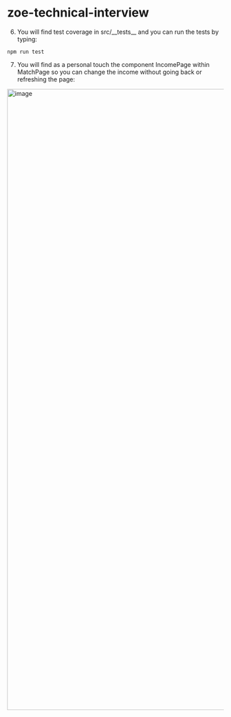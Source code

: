 # zoe-technical-interview

6. You will find test coverage in src/\_\_tests\_\_ and you can run the tests by typing:
```
npm run test
```

7. You will find as a personal touch the component IncomePage within MatchPage so you can change the income without going back or refreshing the page:
<img width="1440" alt="image" src="https://user-images.githubusercontent.com/47058600/227000515-a3bc359d-4332-495e-87ea-21d1f63036ad.png">
